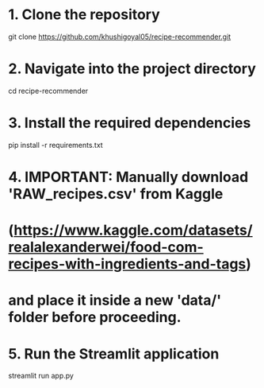 # 1. Clone the repository
git clone https://github.com/khushigoyal05/recipe-recommender.git

# 2. Navigate into the project directory
cd recipe-recommender

# 3. Install the required dependencies
pip install -r requirements.txt

# 4. IMPORTANT: Manually download 'RAW_recipes.csv' from Kaggle
#    (https://www.kaggle.com/datasets/realalexanderwei/food-com-recipes-with-ingredients-and-tags)
#    and place it inside a new 'data/' folder before proceeding.

# 5. Run the Streamlit application
streamlit run app.py